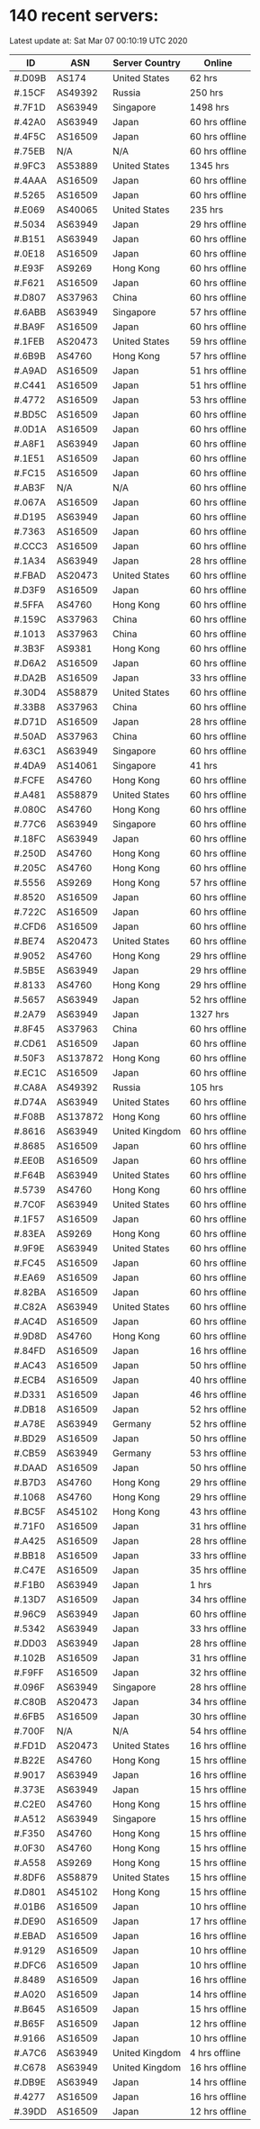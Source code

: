# 140 recent servers:

Latest update at: Sat Mar 07 00:10:19 UTC 2020

| ID | ASN | Server Country | Online |
| -- | --- | -------------- | ------ |
| #.D09B | AS174 | United States | 62 hrs |
| #.15CF | AS49392 | Russia | 250 hrs |
| #.7F1D | AS63949 | Singapore | 1498 hrs |
| #.42A0 | AS63949 | Japan | 60 hrs offline |
| #.4F5C | AS16509 | Japan | 60 hrs offline |
| #.75EB | N/A | N/A | 60 hrs offline |
| #.9FC3 | AS53889 | United States | 1345 hrs |
| #.4AAA | AS16509 | Japan | 60 hrs offline |
| #.5265 | AS16509 | Japan | 60 hrs offline |
| #.E069 | AS40065 | United States | 235 hrs |
| #.5034 | AS63949 | Japan | 29 hrs offline |
| #.B151 | AS63949 | Japan | 60 hrs offline |
| #.0E18 | AS16509 | Japan | 60 hrs offline |
| #.E93F | AS9269 | Hong Kong | 60 hrs offline |
| #.F621 | AS16509 | Japan | 60 hrs offline |
| #.D807 | AS37963 | China | 60 hrs offline |
| #.6ABB | AS63949 | Singapore | 57 hrs offline |
| #.BA9F | AS16509 | Japan | 60 hrs offline |
| #.1FEB | AS20473 | United States | 59 hrs offline |
| #.6B9B | AS4760 | Hong Kong | 57 hrs offline |
| #.A9AD | AS16509 | Japan | 51 hrs offline |
| #.C441 | AS16509 | Japan | 51 hrs offline |
| #.4772 | AS16509 | Japan | 53 hrs offline |
| #.BD5C | AS16509 | Japan | 60 hrs offline |
| #.0D1A | AS16509 | Japan | 60 hrs offline |
| #.A8F1 | AS63949 | Japan | 60 hrs offline |
| #.1E51 | AS16509 | Japan | 60 hrs offline |
| #.FC15 | AS16509 | Japan | 60 hrs offline |
| #.AB3F | N/A | N/A | 60 hrs offline |
| #.067A | AS16509 | Japan | 60 hrs offline |
| #.D195 | AS63949 | Japan | 60 hrs offline |
| #.7363 | AS16509 | Japan | 60 hrs offline |
| #.CCC3 | AS16509 | Japan | 60 hrs offline |
| #.1A34 | AS63949 | Japan | 28 hrs offline |
| #.FBAD | AS20473 | United States | 60 hrs offline |
| #.D3F9 | AS16509 | Japan | 60 hrs offline |
| #.5FFA | AS4760 | Hong Kong | 60 hrs offline |
| #.159C | AS37963 | China | 60 hrs offline |
| #.1013 | AS37963 | China | 60 hrs offline |
| #.3B3F | AS9381 | Hong Kong | 60 hrs offline |
| #.D6A2 | AS16509 | Japan | 60 hrs offline |
| #.DA2B | AS16509 | Japan | 33 hrs offline |
| #.30D4 | AS58879 | United States | 60 hrs offline |
| #.33B8 | AS37963 | China | 60 hrs offline |
| #.D71D | AS16509 | Japan | 28 hrs offline |
| #.50AD | AS37963 | China | 60 hrs offline |
| #.63C1 | AS63949 | Singapore | 60 hrs offline |
| #.4DA9 | AS14061 | Singapore | 41 hrs |
| #.FCFE | AS4760 | Hong Kong | 60 hrs offline |
| #.A481 | AS58879 | United States | 60 hrs offline |
| #.080C | AS4760 | Hong Kong | 60 hrs offline |
| #.77C6 | AS63949 | Singapore | 60 hrs offline |
| #.18FC | AS63949 | Japan | 60 hrs offline |
| #.250D | AS4760 | Hong Kong | 60 hrs offline |
| #.205C | AS4760 | Hong Kong | 60 hrs offline |
| #.5556 | AS9269 | Hong Kong | 57 hrs offline |
| #.8520 | AS16509 | Japan | 60 hrs offline |
| #.722C | AS16509 | Japan | 60 hrs offline |
| #.CFD6 | AS16509 | Japan | 60 hrs offline |
| #.BE74 | AS20473 | United States | 60 hrs offline |
| #.9052 | AS4760 | Hong Kong | 29 hrs offline |
| #.5B5E | AS63949 | Japan | 29 hrs offline |
| #.8133 | AS4760 | Hong Kong | 29 hrs offline |
| #.5657 | AS63949 | Japan | 52 hrs offline |
| #.2A79 | AS63949 | Japan | 1327 hrs |
| #.8F45 | AS37963 | China | 60 hrs offline |
| #.CD61 | AS16509 | Japan | 60 hrs offline |
| #.50F3 | AS137872 | Hong Kong | 60 hrs offline |
| #.EC1C | AS16509 | Japan | 60 hrs offline |
| #.CA8A | AS49392 | Russia | 105 hrs |
| #.D74A | AS63949 | United States | 60 hrs offline |
| #.F08B | AS137872 | Hong Kong | 60 hrs offline |
| #.8616 | AS63949 | United Kingdom | 60 hrs offline |
| #.8685 | AS16509 | Japan | 60 hrs offline |
| #.EE0B | AS16509 | Japan | 60 hrs offline |
| #.F64B | AS63949 | United States | 60 hrs offline |
| #.5739 | AS4760 | Hong Kong | 60 hrs offline |
| #.7C0F | AS63949 | United States | 60 hrs offline |
| #.1F57 | AS16509 | Japan | 60 hrs offline |
| #.83EA | AS9269 | Hong Kong | 60 hrs offline |
| #.9F9E | AS63949 | United States | 60 hrs offline |
| #.FC45 | AS16509 | Japan | 60 hrs offline |
| #.EA69 | AS16509 | Japan | 60 hrs offline |
| #.82BA | AS16509 | Japan | 60 hrs offline |
| #.C82A | AS63949 | United States | 60 hrs offline |
| #.AC4D | AS16509 | Japan | 60 hrs offline |
| #.9D8D | AS4760 | Hong Kong | 60 hrs offline |
| #.84FD | AS16509 | Japan | 16 hrs offline |
| #.AC43 | AS16509 | Japan | 50 hrs offline |
| #.ECB4 | AS16509 | Japan | 40 hrs offline |
| #.D331 | AS16509 | Japan | 46 hrs offline |
| #.DB18 | AS16509 | Japan | 52 hrs offline |
| #.A78E | AS63949 | Germany | 52 hrs offline |
| #.BD29 | AS16509 | Japan | 50 hrs offline |
| #.CB59 | AS63949 | Germany | 53 hrs offline |
| #.DAAD | AS16509 | Japan | 50 hrs offline |
| #.B7D3 | AS4760 | Hong Kong | 29 hrs offline |
| #.1068 | AS4760 | Hong Kong | 29 hrs offline |
| #.BC5F | AS45102 | Hong Kong | 43 hrs offline |
| #.71F0 | AS16509 | Japan | 31 hrs offline |
| #.A425 | AS16509 | Japan | 28 hrs offline |
| #.BB18 | AS16509 | Japan | 33 hrs offline |
| #.C47E | AS16509 | Japan | 35 hrs offline |
| #.F1B0 | AS63949 | Japan | 1 hrs |
| #.13D7 | AS16509 | Japan | 34 hrs offline |
| #.96C9 | AS63949 | Japan | 60 hrs offline |
| #.5342 | AS63949 | Japan | 33 hrs offline |
| #.DD03 | AS63949 | Japan | 28 hrs offline |
| #.102B | AS16509 | Japan | 31 hrs offline |
| #.F9FF | AS16509 | Japan | 32 hrs offline |
| #.096F | AS63949 | Singapore | 28 hrs offline |
| #.C80B | AS20473 | Japan | 34 hrs offline |
| #.6FB5 | AS16509 | Japan | 30 hrs offline |
| #.700F | N/A | N/A | 54 hrs offline |
| #.FD1D | AS20473 | United States | 16 hrs offline |
| #.B22E | AS4760 | Hong Kong | 15 hrs offline |
| #.9017 | AS63949 | Japan | 16 hrs offline |
| #.373E | AS63949 | Japan | 15 hrs offline |
| #.C2E0 | AS4760 | Hong Kong | 15 hrs offline |
| #.A512 | AS63949 | Singapore | 15 hrs offline |
| #.F350 | AS4760 | Hong Kong | 15 hrs offline |
| #.0F30 | AS4760 | Hong Kong | 15 hrs offline |
| #.A558 | AS9269 | Hong Kong | 15 hrs offline |
| #.8DF6 | AS58879 | United States | 15 hrs offline |
| #.D801 | AS45102 | Hong Kong | 15 hrs offline |
| #.01B6 | AS16509 | Japan | 10 hrs offline |
| #.DE90 | AS16509 | Japan | 17 hrs offline |
| #.EBAD | AS16509 | Japan | 16 hrs offline |
| #.9129 | AS16509 | Japan | 10 hrs offline |
| #.DFC6 | AS16509 | Japan | 10 hrs offline |
| #.8489 | AS16509 | Japan | 16 hrs offline |
| #.A020 | AS16509 | Japan | 14 hrs offline |
| #.B645 | AS16509 | Japan | 15 hrs offline |
| #.B65F | AS16509 | Japan | 12 hrs offline |
| #.9166 | AS16509 | Japan | 10 hrs offline |
| #.A7C6 | AS63949 | United Kingdom | 4 hrs offline |
| #.C678 | AS63949 | United Kingdom | 16 hrs offline |
| #.DB9E | AS63949 | Japan | 14 hrs offline |
| #.4277 | AS16509 | Japan | 16 hrs offline |
| #.39DD | AS16509 | Japan | 12 hrs offline |

